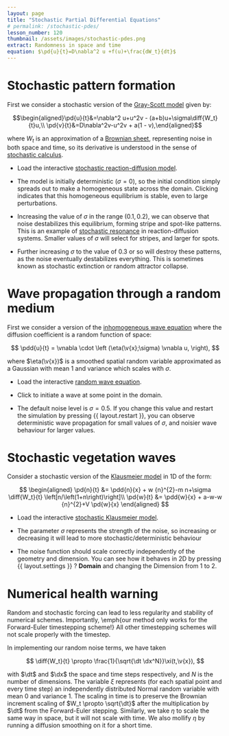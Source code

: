 ```yaml
---
layout: page
title: "Stochastic Partial Differential Equations"
# permalink: /stochastic-pdes/
lesson_number: 120
thumbnail: /assets/images/stochastic-pdes.png
extract: Randomness in space and time
equation: $\pd{u}{t}=D\nabla^2 u +f(u)+\frac{dW_t}{dt}$
---
```



# Stochastic pattern formation

First we consider a stochastic version of the [Gray-Scott model](/nonlinear-physics/gray-scott) given by:

$$\begin{aligned}\pd{u}{t}&=\nabla^2 u+u^2v - (a+b)u+\sigma\diff{W_t}{t}u,\\ \pd{v}{t}&=D\nabla^2v-u^2v + a(1 - v),\end{aligned}$$

where $W_t$ is an approximation of a [Brownian sheet](https://en.wikipedia.org/wiki/Brownian_sheet), representing noise in both space and time, so its derivative is understood in the sense of [stochastic calculus](https://en.wikipedia.org/wiki/Stochastic_calculus).

* Load the interactive [stochastic reaction-diffusion model](/sim/?preset=StochasticGrayScott). 

* The model is initially deterministic ($\sigma=0$), so the initial condition simply spreads out to make a homogeneous state across the domain. Clicking indicates that this homogeneous equilibrium is stable, even to large perturbations.

* Increasing the value of $\sigma$ in the range $(0.1,0.2)$, we can observe that noise destabilizes this equilibrium, forming stripe and spot-like patterns. This is an example of [stochastic resonance](https://en.wikipedia.org/wiki/Stochastic_resonance) in reaction-diffusion systems. Smaller values of $\sigma$ will select for stripes, and larger for spots.

* Further increasing $\sigma$ to the value of $0.3$ or so will destroy these patterns, as the noise eventually destabilizes everything. This is sometimes known as stochastic extinction or random attractor collapse.


# Wave propagation through a random medium

First we consider a version of the [inhomogeneous wave equation](/basic-pdes/inhomogeneous-wave-equation) where the diffusion coefficient is a random function of space:

$$
\pdd{u}{t} = \vnabla \cdot \left (\eta(\v{x};\sigma) \vnabla u, \right),
$$

where $\eta(\v{x})$ is a smoothed spatial random variable approximated as a Gaussian with mean $1$ and variance which scales with $\sigma$. 

* Load the interactive [random wave equation](/sim/?preset=RandomWaveEquation). 

* Click to initiate a wave at some point in the domain.

* The default noise level is $\sigma=0.5$. If you change this value and restart the simulation by pressing {{ layout.restart }}, you can observe deterministic wave propagation for small values of $\sigma$, and noisier wave behaviour for larger values. 

# Stochastic vegetation waves 

Consider a stochastic version of the [Klausmeier model](/mathematical-biology/vegetation-patterns) in 1D of the form:

$$
\begin{aligned}
    \pd{n}{t} &= \pdd{n}{x} + w {n}^{2}-m n+\sigma \diff{W_t}{t} \left[n/\left(1+n\right)\right]\\
      \pd{w}{t} &= \pdd{w}{x} + a-w-w {n}^{2}+V \pd{w}{x}
    \end{aligned}
$$

* Load the interactive [stochastic Klausmeier model](/sim/?preset=StochasticKlausmeier). 

* The parameter $\sigma$ represents the strength of the noise, so increasing or decreasing it will lead to more stochastic/deterministic behaviour

* The noise function should scale correctly independently of the geometry and dimension. You can see how it behaves in 2D by pressing <span class='click_sequence'>{{ layout.settings }} ? **Domain**</span> and changing the Dimension from 1 to 2.

# Numerical health warning

Random and stochastic forcing can lead to less regularity and stability of numerical schemes. Importantly, \emph{our method only works for the Forward-Euler timestepping scheme!} All other timestepping schemes will not scale properly with the timestep. 

In implementing our random noise terms, we have taken

$$
\diff{W_t}{t} \propto \frac{1}{\sqrt{\dt \dx^N}}\xi(t,\v{x}),
$$

with $\dt$ and $\dx$ the space and time steps respectively, and $N$ is the number of dimensions. The variable $\xi$ represents (for each spatial point and every time step) an independently distributed Normal random variable with mean $0$ and variance $1$. The scaling in time is to preserve the Brownian increment scaling of $W_t \propto \sqrt{\dt}$ after the multiplication by $\dt$ from the Forward-Euler stepping. Similarly, we take $\eta$ to scale the same way in space, but it will not scale with time. We also mollify $\eta$ by running a diffusion smoothing on it for a short time. 